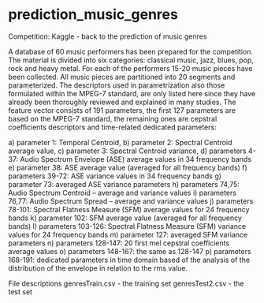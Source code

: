 # prediction_music_genres

Competition: Kaggle - back to the prediction of music genres

A database of 60 music performers has been prepared for the competition. The material is divided into six categories: classical music, jazz, blues, pop, rock and heavy metal. For each of the performers 15-20 music pieces have been collected. All music pieces are partitioned into 20 segments and parameterized. The descriptors used in parametrization also those formulated within the MPEG-7 standard, are only listed here since they have already been thoroughly reviewed and explained in many studies. The feature vector consists of 191 parameters, the first 127 parameters are based on the MPEG-7 standard, the remaining ones are cepstral coefficients descriptors and time-related dedicated parameters:

a) parameter 1: Temporal Centroid, 
b) parameter 2: Spectral Centroid average value, 
c) parameter 3: Spectral Centroid variance, 
d) parameters 4-37: Audio Spectrum Envelope (ASE) average values in 34 frequency bands
e) parameter 38: ASE average value (averaged for all frequency bands)
f) parameters 39-72: ASE variance values in 34 frequency bands
g) parameter 73: averaged ASE variance parameters
h) parameters 74,75: Audio Spectrum Centroid – average and variance values
i) parameters 76,77: Audio Spectrum Spread – average and variance values
j) parameters 78-101: Spectral Flatness Measure (SFM) average values for 24 frequency bands
k) parameter 102: SFM average value (averaged for all frequency bands)
l) parameters 103-126: Spectral Flatness Measure (SFM) variance values for 24 frequency bands
m) parameter 127: averaged SFM variance parameters
n) parameters 128-147: 20 first mel cepstral coefficients average values 
o) parameters 148-167: the same as 128-147
p) parameters 168-191: dedicated parameters in time domain based of the analysis of the distribution of the envelope in relation to the rms value.

File descriptions
genresTrain.csv - the training set
genresTest2.csv - the test set

